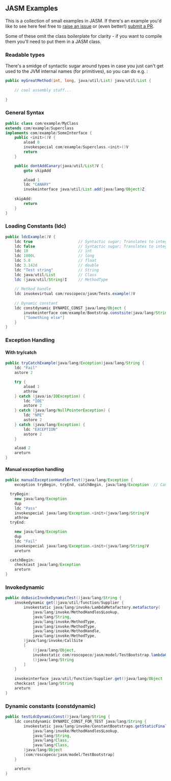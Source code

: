 ## JASM Examples

This is a collection of small examples in JASM. If there's an example you'd like to see
here feel free to [raise an issue](https://github.com/roscopeco/jasm/issues) or
(even better!) [submit a PR](https://github.com/roscopeco/jasm/pulls).

Some of these omit the class boilerplate for clarity - if you want to compile them 
you'll need to put them in a JASM class.

### Readable types

There's a smidge of syntactic sugar around types in case you just can't
get used to the JVM internal names (for primitives), so you can do e.g. :

```java
public myGreatMethod(int, long, java/util/List) java/util/List {
    
    // cool assembly stuff...
        
}
```

### General Syntax

```java
public class com/example/MyClass
extends com/example/Superclass
implements com/example/SomeInterface {
    public <init>()V {
        aload 0
        invokespecial com/example/Superclass.<init>()V
        return
    }

    public dontAddCanary(java/util/List)V {
        goto skipAdd

        aload 1
        ldc "CANARY"
        invokeinterface java/util/List.add(java/lang/Object)Z 
        
    skipAdd:
        return
    }
}
```

### Loading Constants (ldc)

```java
public ldcExample()V {
    ldc true                    // Syntactic sugar; Translates to integer 1
    ldc false                   // Syntactic sugar; Translates to integer 0
    ldc 10                      // int
    ldc 1000L                   // long
    ldc 5.0                     // float
    ldc 3.142d                  // double
    ldc "Test string"           // String
    ldc java/util/List          // Class
    ldc (java/util/String)I     // MethodType
    
    // Method handle
    ldc invokevirtual com/roscopeco/jasm/Tests.example()V
    
    // Dynamic constant
    ldc constdynamic DYNAMIC_CONST java/lang/Object {
        invokeinterface com/example/Bootstrap.constsite(java/lang/String)java/lang/invoke/CallSite
        ["Something else"]
    }
}
```

### Exception Handling

#### With try/catch

```java
public tryCatchExample(java/lang/Exception)java/lang/String {
    ldc "Fail"
    astore 2

    try {
        aload 1
        athrow
    } catch (java/io/IOException) {
        ldc "IOE"
        astore 2
    } catch (java/lang/NullPointerException) {
        ldc "NPE"
        astore 2
    } catch (java/lang/Exception) {
        ldc "EXCEPTION"
        astore 2
    }

    aload 2
    areturn
}
```

#### Manual exception handling

```java
public manualExceptionHandlerTest()java/lang/Exception {
    exception tryBegin, tryEnd, catchBegin, java/lang/Exception  // Can be anywhere in the method...

  tryBegin:
    new java/lang/Exception
    dup
    ldc "Pass"
    invokespecial java/lang/Exception.<init>(java/lang/String)V
    athrow
  tryEnd:

    new java/lang/Exception
    dup
    ldc "Fail"
    invokespecial java/lang/Exception.<init>(java/lang/String)V
    areturn

  catchBegin:
    checkcast java/lang/Exception
    areturn
}
```
### Invokedynamic

```java
public doBasicInvokeDynamicTest()java/lang/String {
    invokedynamic get()java/util/function/Supplier {
        invokestatic java/lang/invoke/LambdaMetafactory.metafactory(
            java/lang/invoke/MethodHandles$Lookup,
            java/lang/String,
            java/lang/invoke/MethodType,
            java/lang/invoke/MethodType,
            java/lang/invoke/MethodHandle,
            java/lang/invoke/MethodType,
        )java/lang/invoke/CallSite
        [
            ()java/lang/Object,
            invokestatic com/roscopeco/jasm/model/TestBootstrap.lambdaGetImpl()java/lang/String,
            ()java/lang/String
        ]
    }
    
    invokeinterface java/util/function/Supplier.get()java/lang/Object
    checkcast java/lang/String
    areturn
}
```

### Dynamic constants (constdynamic)

```java
public testLdcDynamicConst()java/lang/String {
    ldc constdynamic DYNAMIC_CONST_FOR_TEST java/lang/String {
        invokestatic java/lang/invoke/ConstantBootstraps.getStaticFinal(
            java/lang/invoke/MethodHandles$Lookup,
            java/lang/String,
            java/lang/Class,
            java/lang/Class,
        )java/lang/Object
        [com/roscopeco/jasm/model/TestBootstrap]
    }

    areturn
}
```